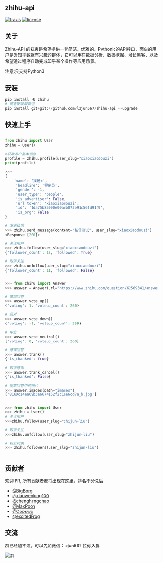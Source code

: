 
## zhihu-api

[![travis](https://travis-ci.org/KellyHwong/zhihu-api.svg?branch=master)](https://travis-ci.org/KellyHwong/zhihu-api)
[![license](https://img.shields.io/github/license/kellyhwong/zhihu-api.svg)](https://github.com/KellyHwong/zhihu-api/blob/master/LICENSE)

## 关于

Zhihu-API 的初衷是希望提供一套简洁、优雅的、Pythonic的API接口，面向的用户是对知乎数据有兴趣的群体，它可以用在数据分析、数据挖掘、增长黑客、以及希望通过程序自动完成知乎某个操作等应用场景。

注意:只支持Python3

## 安装

```python
pip install -U zhihu
# 或者安装最新包
pip install git+git://github.com/lzjun567/zhihu-api --upgrade
```

## 快速上手


```python

from zhihu import User
zhihu = User()

#获取用户基本信息
profile = zhihu.profile(user_slug="xiaoxiaodouzi")
print(profile)

>>>
{
    'name': '我是x',
     'headline': '程序员',
     'gender': -1,
     'user_type': 'people',
     'is_advertiser': False,
     'url_token': 'xiaoxiaodouzi',
     'id': '1da75b85900e00adb072e91c56fd9149',
     'is_org': False
}

# 发送私信
>>> zhihu.send_message(content="私信测试", user_slug="xiaoxiaodouzi")
<Response [200]>

# 关注用户
>>> zhihu.follow(user_slug="xiaoxiaodouzi")
{'follower_count': 12, 'followed': True}

# 取消关注
>>> zhihu.unfollow(user_slug="xiaoxiaodouzi")
{'follower_count': 11, 'followed': False}


>>> from zhihu import Answer
>>> answer = Answer(url="https://www.zhihu.com/question/62569341/answer/205327777")

# 赞同回答
>>> answer.vote_up()
{'voting': 1, 'voteup_count': 260}

# 反对
>>> answer.vote_down()
{'voting': -1, 'voteup_count': 259}

# 中立
>>> answer.vote_neutral()
{'voting': 0, 'voteup_count': 260}

# 感谢回答
>>> answer.thank()
{'is_thanked': True}

# 取消感谢
>>> answer.thank_cancel()
{'is_thanked': False}

# 提取回答中的图片
>>> answer.images(path="images")
['8160c14ea69b3a6674152f2c1ae6cd7a_b.jpg']


>>> from zhihu import User
>>> zhihu = User()
# 关注用户
>>>zhihu.follow(user_slug="zhijun-liu")

# 取消关注
>>>zhihu.unfollow(user_slug="zhijun-liu")

# 粉丝列表
>>> zhihu.followers(user_slug="zhijun-liu")



```


## 贡献者
欢迎 PR, 所有贡献者都将出现在这里，排名不分先后

* [@BigBorg](https://github.com/BigBorg)
* [@xiaowenlong100](https://github.com/xiaowenlong100)
* [@chenghengchao](https://github.com/chenghengchao)
* [@MaxPoon](https://github.com/MaxPoon)
* [@Oopswc](https://github.com/Oopswc)
* [@excitedFrog](https://github.com/excitedFrog)

## 交流
群已经加不进，可以先加微信：lzjun567 拉你入群

![群](https://dn-mhke0kuv.qbox.me/30f70119cd4a840560d4.jpeg)


